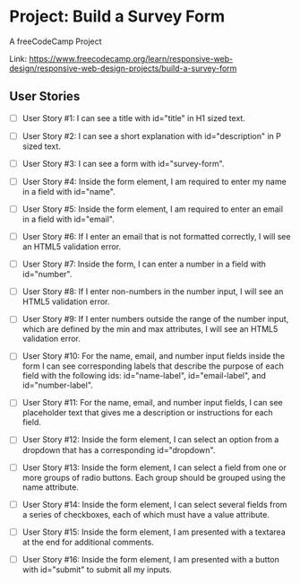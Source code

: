 # Project: Build a Survey Form

A freeCodeCamp Project

Link: https://www.freecodecamp.org/learn/responsive-web-design/responsive-web-design-projects/build-a-survey-form

## User Stories
- [ ]  User Story #1: I can see a title with id="title" in H1 sized text.

- [ ]  User Story #2: I can see a short explanation with id="description" in P sized text.

- [ ]  User Story #3: I can see a form with id="survey-form".

- [ ]  User Story #4: Inside the form element, I am required to enter my name in a field with id="name".

- [ ]  User Story #5: Inside the form element, I am required to enter an email in a field with id="email".

- [ ]  User Story #6: If I enter an email that is not formatted correctly, I will see an HTML5 validation error.

- [ ]  User Story #7: Inside the form, I can enter a number in a field with id="number".

- [ ]  User Story #8: If I enter non-numbers in the number input, I will see an HTML5 validation error.

- [ ]  User Story #9: If I enter numbers outside the range of the number input, which are defined by the min and max attributes, I will see an HTML5 validation error.

- [ ]  User Story #10: For the name, email, and number input fields inside the form I can see corresponding labels that describe the purpose of each field with the following ids: id="name-label", id="email-label", and id="number-label".

- [ ]  User Story #11: For the name, email, and number input fields, I can see placeholder text that gives me a description or instructions for each field.

- [ ]  User Story #12: Inside the form element, I can select an option from a dropdown that has a corresponding id="dropdown".

- [ ]  User Story #13: Inside the form element, I can select a field from one or more groups of radio buttons. Each group should be grouped using the name attribute.

- [ ]  User Story #14: Inside the form element, I can select several fields from a series of checkboxes, each of which must have a value attribute.

- [ ]  User Story #15: Inside the form element, I am presented with a textarea at the end for additional comments.

- [ ]  User Story #16: Inside the form element, I am presented with a button with id="submit" to submit all my inputs.